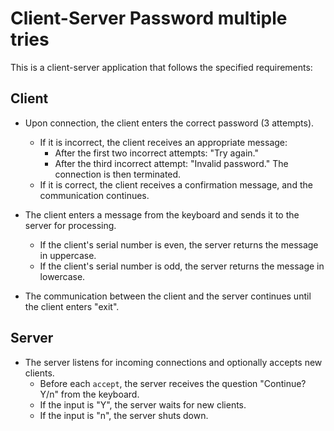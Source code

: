 # Client-Server Password multiple tries

This is a client-server application that follows the specified requirements:

## Client

- Upon connection, the client enters the correct password (3 attempts).
  - If it is incorrect, the client receives an appropriate message:
    - After the first two incorrect attempts: "Try again."
    - After the third incorrect attempt: "Invalid password." The connection is then terminated.
  - If it is correct, the client receives a confirmation message, and the communication continues.

- The client enters a message from the keyboard and sends it to the server for processing.
  - If the client's serial number is even, the server returns the message in uppercase.
  - If the client's serial number is odd, the server returns the message in lowercase.

- The communication between the client and the server continues until the client enters "exit".

## Server

- The server listens for incoming connections and optionally accepts new clients.
  - Before each `accept`, the server receives the question "Continue? Y/n" from the keyboard.
  - If the input is "Y", the server waits for new clients.
  - If the input is "n", the server shuts down.